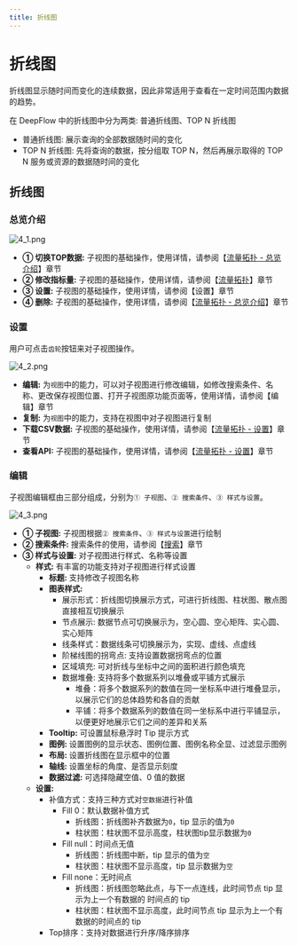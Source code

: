 ```yaml
---
title: 折线图
---
```

# 折线图

折线图显示随时间而变化的连续数据，因此非常适用于查看在一定时间范围内数据的趋势。

在 DeepFlow 中的折线图中分为两类: 普通折线图、TOP N 折线图
- 普通折线图: 展示查询的全部数据随时间的变化
- TOP N 折线图: 先将查询的数据，按分组取 TOP N，然后再展示取得的 TOP N 服务或资源的数据随时间的变化

## 折线图

### 总览介绍

![4_1.png](https://yunshan-guangzhou.oss-cn-beijing.aliyuncs.com/pub/pic/2023091965095d3e238cb.png)

- **① 切换TOP数据:** 子视图的基础操作，使用详情，请参阅【[流量拓扑 - 总览介绍](./02-topology.md)】章节
- **② 修改指标量:** 子视图的基础操作，使用详情，请参阅【[流量拓扑](./02-topology.md)】章节
- **③ 设置:** 子视图的基础操作，使用详情，请参阅【设置】章节
- **④ 删除:** 子视图的基础操作，使用详情，请参阅【[流量拓扑 - 总览介绍](./02-topology.md)】章节

### 设置

用户可点击`齿轮`按钮来对子视图操作。

![4_2.png](https://yunshan-guangzhou.oss-cn-beijing.aliyuncs.com/pub/pic/2023091965095d3f1f856.png)

- **编辑:** 为`视图`中的能力，可以对子视图进行修改编辑，如修改搜索条件、名称、更改保存视图位置、打开子视图原功能页面等，使用详情，请参阅【编辑】章节
- **复制:** 为`视图`中的能力，支持在视图中对子视图进行复制
- **下载CSV数据:** 子视图的基础操作，使用详情，请参阅【[流量拓扑 - 设置](./02-topology.md)】章节
- **查看API:** 子视图的基础操作，使用详情，请参阅【[流量拓扑 - 设置](./02-topology.md)】章节

### 编辑

子视图编辑框由三部分组成，分别为`① 子视图`、`② 搜索条件`、`③ 样式与设置`。

![4_3.png](https://yunshan-guangzhou.oss-cn-beijing.aliyuncs.com/pub/pic/20230919650967d61bc29.png)

- **① 子视图:** 子视图根据`② 搜索条件`、`③ 样式与设置`进行绘制
- **② 搜索条件:** 搜索条件的使用，请参阅【[搜索](../01-query/01-overview.md)】章节
- **③ 样式与设置:** 对子视图进行样式、名称等设置
  - **样式:** 有丰富的功能支持对子视图进行样式设置
    - **标题:** 支持修改子视图名称
    - **图表样式:**
      - 展示形式：折线图切换展示方式，可进行折线图、柱状图、散点图直接相互切换展示
      - 节点展示: 数据节点可切换展示为，空心圆、空心矩阵、实心圆、实心矩阵
      - 线条样式：数据线条可切换展示为，实现、虚线、点虚线
      - 阶梯线图的拐弯点: 支持设置数据拐弯点的位置
      - 区域填充: 可对折线与坐标中之间的面积进行颜色填充
      - 数据堆叠: 支持将多个数据系列以堆叠或平铺方式展示
        - 堆叠：将多个数据系列的数值在同一坐标系中进行堆叠显示，以展示它们的总体趋势和各自的贡献
        - 平铺：将多个数据系列的数值在同一坐标系中进行平铺显示，以便更好地展示它们之间的差异和关系
    - **Tooltip:** 可设置鼠标悬浮时 Tip 提示方式
    - **图例:** 设置图例的显示状态、图例位置、图例名称全显、过滤显示图例
    - **布局:** 设置折线图在显示框中的位置
    - **轴线:** 设置坐标的角度、是否显示刻度
    - **数据过滤:** 可选择隐藏空值、0 值的数据
  - **设置:**
    - 补值方式：支持三种方式对`空数据`进行补值
      - Fill 0：默认数据补值方式
        - 折线图：折线图补齐数据为`0`，tip 显示的值为`0`
        - 柱状图：柱状图不显示高度，柱状图tip显示数据为`0`
      - Fill null：时间点无值
        - 折线图：折线图中断，tip 显示的值为`空`
        - 柱状图：柱状图不显示高度，tip 显示数据为`空`
      - Fill none：无时间点
        - 折线图：折线图忽略此点，与下一点连线，此时间节点 tip 显示为上一个有数据的 时间点的 tip
        - 柱状图：柱状图不显示高度，此时间节点 tip 显示为上一个有数据的时间点的 tip
    - Top排序：支持对数据进行升序/降序排序
